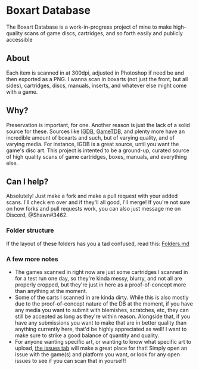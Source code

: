# Boxart Database
The Boxart Database is a work-in-progress project of mine to make high-quality scans of game discs, cartridges, and so forth easily and publicly accessible

## About
Each item is scanned in at 300dpi, adjusted in Photoshop if need be and then exported as a PNG. I wanna scan in boxarts (not just the front, but all sides), cartridges, discs, manuals, inserts, and whatever else might come with a game.

## Why?
Preservation is important, for one. Another reason is just the lack of a solid source for these. Sources like [IGDB](https://www.igdb.com/discover), [GameTDB](https://www.gametdb.com/), and plenty more have an incredible amount of boxarts and such, but of varying quality, and of varying media. For instance, IGDB is a great source, until you want the game's disc art. This project is intented to be a ground-up, curated source of high quality scans of game cartridges, boxes, manuals, and everything else.

## Can I help?
Absolutely! Just make a fork and make a pull request with your added scans. I'll check em over and if they'll all good, I'll merge! If you're not sure on how forks and pull requests work, you can also just message me on Discord, @Shawn#3462.

### Folder structure
If the layout of these folders has you a tad confused, read this: [Folders.md](https://github.com/shawnshyguy/Boxart/blob/master/Folders.md)

### A few more notes

- The games scanned in right now are just some cartridges I scanned in for a test run one day, so they're kinda messy, blurry, and not all are properly cropped, but they're just in here as a proof-of-concept more than anything at the moment.
- Some of the carts I scanned in are kinda dirty. While this is also mostly due to the proof-of-concept nature of the DB at the moment, if you have any media you want to submit with blemishes, scratches, etc, they can still be accepted as long as they're within reason. Alongside that, if you have any submissions you want to make that are in better quality than anything currently here, that'd be highly appreciated as well! I want to make sure to strike a good balance of quantity and quality.
- For anyone wanting specific art, or wanting to know what specific art to upload, [the issues tab](https://github.com/shawnshyguy/Boxart/issues) will make a great place for that! Simply open an issue with the game(s) and platform you want, or look for any open issues to see if you can scan that in yourself!
